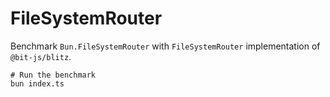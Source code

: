 # FileSystemRouter

Benchmark `Bun.FileSystemRouter` with `FileSystemRouter` implementation of `@bit-js/blitz`.

```
# Run the benchmark
bun index.ts
```
